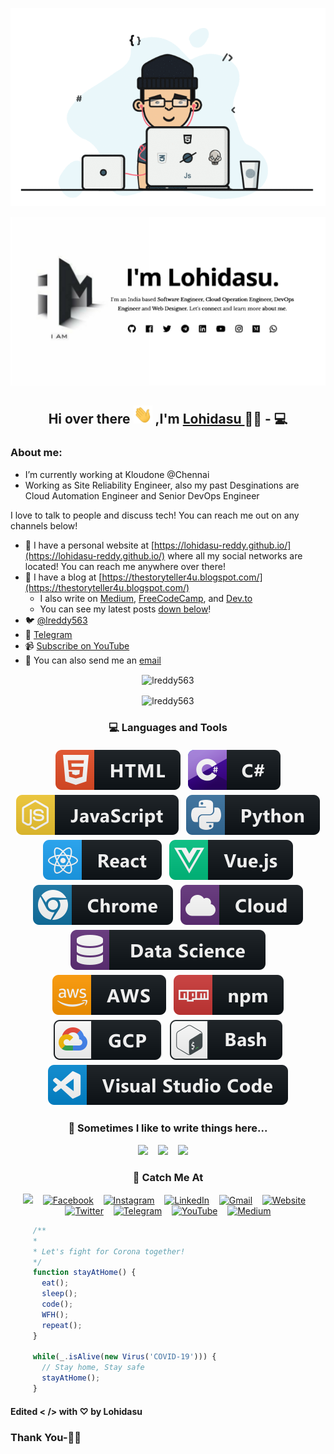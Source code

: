 <p align='center'>
  <img  src="https://github.com/lreddy563/lreddy563/blob/master/gifs/Developer.gif" alt="Developer gif">
</p>
<p align='center'>
<img src="https://raw.githubusercontent.com/lreddy563/lreddy563/master/new1.jpg" alt="">
</p>
<h2 align="center"> Hi over there <img width="30px" src="https://github.com/lreddy563/lreddy563/blob/master/gifs/Hi.gif"> ,I'm <a href="http://lreddy563.github.io/">Lohidasu </a>🧑🏻‍ - 💻</h2>

### About me:

- I’m currently working at Kloudone @Chennai
- Working as Site Reliability Engineer, also my past Desginations are Cloud Automation Engineer and Senior DevOps Engineer

I love to talk to people and discuss tech! You can reach me out on any channels below!

- 🔗 I have a personal website at [https://lohidasu-reddy.github.io/](https://lohidasu-reddy.github.io/) where all my social networks are located! You can reach me anywhere over there!
- 📝 I have a blog at [https://thestoryteller4u.blogspot.com/](https://thestoryteller4u.blogspot.com/)
  - I also write on [Medium](https://medium.com/@lreddy563), [FreeCodeCamp](https://www.freecodecamp.org/lreddy563), and [Dev.to](https://dev.to/lreddy563)
  - You can see my latest posts [down below](#latest-blog-posts)!
- 🐦 [@lreddy563](https://twitter.com/lreddy563)
- 💬 [Telegram](https://telegram.me/lreddy563)
- 📹 [Subscribe on YouTube](https://www.youtube.com/nlohidasureddy)
- 📧 You can also send me an [email](mailto:lreddy563@gmail.com)

<p align="center">
  <img align="center" src="https://github-readme-stats.vercel.app/api?username=lreddy563&show_icons=true" alt="lreddy563"/>
</p>
<p align="center">
  <img align="center" src="https://github-readme-stats.vercel.app/api/top-langs/?username=lreddy563&layout=compact" alt="lreddy563"/>
</p>

<h3 align="center">💻 Languages and Tools</h3>
<p align="center">
  <!-- For more icons please follow  https://github.com/MikeCodesDotNET/ColoredBadges -->
  <img src="https://raw.githubusercontent.com/lreddy563/lreddy563/master/svg/dev/languages/html.svg" alt="html" style="vertical-align:top; margin:4px">    
  <img src="https://raw.githubusercontent.com/lreddy563/lreddy563/master/svg/dev/languages/csharp.svg" alt="csharp" style="vertical-align:top; margin:4px">
  <img src="https://raw.githubusercontent.com/lreddy563/lreddy563/master/svg/dev/languages/js.svg" alt="js" style="vertical-align:top; margin:4px">
  <img src="https://raw.githubusercontent.com/lreddy563/lreddy563/master/svg/dev/languages/python.svg" alt="python" style="vertical-align:top; margin:4px">
  <img src="https://raw.githubusercontent.com/lreddy563/lreddy563/master/svg/dev/frameworks/react.svg" alt="react" style="vertical-align:top; margin:4px">
  <img src="https://raw.githubusercontent.com/lreddy563/lreddy563/master/svg/dev/frameworks/vue.svg" alt="vue" style="vertical-align:top; margin:4px">
  <img src="https://raw.githubusercontent.com/lreddy563/lreddy563/master/svg/dev/misc/chrome.svg" alt="chrome" style="vertical-align:top; margin:4px">
  <img src="https://raw.githubusercontent.com/lreddy563/lreddy563/master/svg/dev/misc/cloud.svg" alt="cloud" style="vertical-align:top; margin:4px">
  <img src="https://raw.githubusercontent.com/lreddy563/lreddy563/master/svg/dev/misc/datascience.svg" alt="datascience" style="vertical-align:top; margin:4px">
  <img src="https://raw.githubusercontent.com/lreddy563/lreddy563/master/svg/dev/services/aws.svg" alt="aws" style="vertical-align:top; margin:4px">
  <img src="https://raw.githubusercontent.com/lreddy563/lreddy563/master/svg/dev/services/npm.svg" alt="npm" style="vertical-align:top; margin:4px">
  <img src="https://raw.githubusercontent.com/lreddy563/lreddy563/master/svg/dev/services/gcp.svg" alt="gcp" style="vertical-align:top; margin:4px">
  <img src="https://raw.githubusercontent.com/lreddy563/lreddy563/master/svg/dev/tools/bash.svg" alt="bash" style="vertical-align:top; margin:4px">
  <img src="https://raw.githubusercontent.com/lreddy563/lreddy563/master/svg/dev/tools/visualstudio_code.svg" alt="vscode" style="vertical-align:top; margin:4px">
</p>
<h3 align='center'>📝  Sometimes I like to write things here...</h3>
<p align='center'>
  <a href="https://medium.com/@lreddy563"><img src="https://img.shields.io/badge/Medium%20-%231572B6.svg?&style=for-the-badge&logo=medium&logoColor=white" /></a>&nbsp;&nbsp;&nbsp;
  <a href="https://dev.to/lreddy563"><img src="https://img.shields.io/badge/DEV.io-%2312100E.svg?&style=for-the-badge&logo=dev&logoColor=white" /></a>&nbsp;&nbsp;&nbsp;
  <a href="https://thestoryteller4u.blogspot.com/"><img src="https://img.shields.io/badge/blogspot-%23D14836.svg?&style=for-the-badge&logo=hashnode&logoColor=white" /></a>&nbsp;&nbsp;&nbsp;&nbsp;
</p>
<h3 align="center"> 💬 Catch Me At</h3>
<p align="center">
<a href="https://www.github.com/king-11/"><img src="https://img.shields.io/badge/github-black.svg?&style=for-the-badge&logo=github&logoColor=white" /></a>&nbsp;&nbsp;&nbsp;
<a href="https://www.facebook.com/lreddy563/"><img src="https://img.shields.io/badge/facebook-%231877F2.svg?&style=for-the-badge&logo=facebook&logoColor=white" alt="Facebook" /></a>&nbsp;&nbsp;&nbsp;
<a href="https://www.instagram.com/lreddy563/"><img src="https://img.shields.io/badge/instagram-%23E4405F.svg?&style=for-the-badge&logo=instagram&logoColor=white" alt="Instagram" /></a>&nbsp;&nbsp;&nbsp;
<a href="https://www.linkedin.com/in/n-lohidasu-reddy/"><img src="https://img.shields.io/badge/linkedin-%230077B5.svg?&style=for-the-badge&logo=linkedin&logoColor=white" alt="LinkedIn" /></a>&nbsp;&nbsp;&nbsp;
<a href="mailto:lreddy563@gmail.com?subject=Hola%20lohidasu"><img src="https://img.shields.io/badge/gmail-%23D14836.svg?&style=for-the-badge&logo=gmail&logoColor=white" alt="Gmail"/></a>&nbsp;&nbsp;&nbsp;
<a href="https://lreddy563.github.io/"><img src="https://img.shields.io/website?style=for-the-badge&up_message=portfolio&url=https%3A%2F%2Flreddy563.github.io%2F" alt="Website"></a>&nbsp;&nbsp;&nbsp;
<a href="https://twitter.com/lreddy563"><img src="https://img.shields.io/badge/twitter-%230077B5.svg?&style=for-the-badge&logo=twitter&logoColor=white" alt="Twitter"/></a>&nbsp;&nbsp;&nbsp;
<a href="https://telegram.me/lreddy563"><img src="https://img.shields.io/badge/telegram-%231877F2.svg?&style=for-the-badge&logo=telegram&logoColor=white" alt="Telegram"/></a>&nbsp;&nbsp;&nbsp;
<a href="https://www.youtube.com/nlohidasureddy"><img src="https://img.shields.io/badge/youtube-%23D14836.svg?&style=for-the-badge&logo=youtube&logoColor=white" alt="YouTube"/></a>&nbsp;&nbsp;&nbsp;
<a href="https://medium.com/@lreddy563"><img src="https://img.shields.io/badge/medium-%2312100E.svg?&style=for-the-badge&logo=medium&logoColor=white" alt="Medium"/></a>
</p>

 ```javascript
      /**
      *
      * Let's fight for Corona together!
      */
      function stayAtHome() {
        eat();
        sleep();
        code();
        WFH();
        repeat();
      }

      while(_.isAlive(new Virus('COVID-19'))) {
        // Stay home, Stay safe
        stayAtHome();
      }
 ```

#### Edited < /> with ♡ by Lohidasu

### Thank You-🙏🏼
